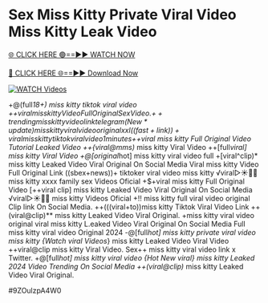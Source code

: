 # Sex Miss Kitty Private Viral Video Miss Kitty Leak Video


[🌐 CLICK HERE 🟢==►► WATCH NOW](https://gitload.pages.dev/)

[🔴 CLICK HERE 🌐==►► Download Now](https://gitload.pages.dev/)

[![WATCH Videos](https://i.imgur.com/dJHk4Zq.gif)](https://gitload.pages.dev/)



























+@(full*18+) miss kitty tiktok viral video
+$+viral miss kitty Video Full Original Sex Video.
{++trending} miss kitty video link telegram
(New*update) miss kitty viral video original xxl ((fast+link))+viral miss kitty tiktok viral video 1 minutes +$+viral miss kitty Full Original Video Tutorial Leaked Video ++{viral@mms)* miss kitty Viral Video ++[full*viral] miss kitty Viral Video +@[original*hot] miss kitty viral video full +[viral^clip)* miss kitty Leaked Video Viral Original On Social Media Viral miss kitty Video Full Original Link ((sbex+news))+ tiktoker viral video miss kitty ️√viral▷☀️👄💥 miss kitty xxxx family sex Videos Oficial +$+viral miss kitty Full Original Video [++viral clip] miss kitty Leaked Video Viral Original On Social Media ️√viral▷☀️👄💥 miss kitty Videos Oficial
+!! miss kitty full viral video original Clip link On Social Media. ++(((viral+to))miss kitty Tiktok Viral Video Link
++(viral@clip)** miss kitty Leaked Video Viral Original.
+miss kitty viral video original
viral miss kitty L.eaked Video Viral Original On Social Media Full miss kitty viral video Original 2024
-@[full*hot] miss kitty private viral video miss kitty
{Watch viral Videos*} miss kitty Leaked Video Viral Video
++viral@clip miss kitty Viral Video.
Sex++ miss kitty viral video link x Twitter. +@[full*hot] miss kitty viral video
{Hot New viral} miss kitty Leaked 2024 Video Trending On Social Media
++(viral@clip)* miss kitty Leaked Video Viral Original.


#9ZOulzpA4W0
